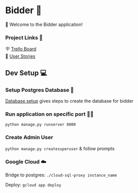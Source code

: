 # Bidder 🚀

👋 Welcome to the Bidder application!

### Project Links 🔗

🪧 [Trello Board](https://trello.com/b/uZFCO5r6/bidder)<br>
📖 [User Stories](https://docs.google.com/spreadsheets/d/1J1wrD8q644g1r12xRZbP26m6NDapoj9c2mpidA5BrAE/edit#gid=0)

## Dev Setup 💻

### Setup Postgres Database 🐘

[Database setup](postgres_db/README.md) gives steps to create the database for bidder

### Run application on specific port 🏃🏻

`python manage.py runserver 8000`

### Create Admin User

`python manage.py createsuperuser` & follow prompts

### Google Cloud ☁️

Bridge to postgres:
`./cloud-sql-proxy instance_name`

Deploy:
`gcloud app deploy`

